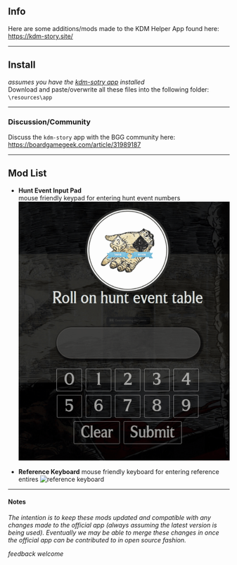 ## Info
Here are some additions/mods made to the KDM Helper App found here:
https://kdm-story.site/

----

## Install
_assumes you have the [kdm-sotry app](https://kdm-story.site/) installed_  
Download and paste/overwrite all these files into the following folder:  
`\resources\app`

----
### Discussion/Community
Discuss the `kdm-story` app with the BGG community here:
https://boardgamegeek.com/article/31989187

----

## Mod List

* __Hunt Event Input Pad__  
mouse friendly keypad for entering hunt event numbers  
![hunt event input pad](docs/keypad.gif)

* __Reference Keyboard__
mouse friendly keyboard for entering reference entires
![reference keyboard](docs/reference-keyboard.gif)


----
#### Notes

_The intention is to keep these mods updated and compatible with any changes made to the official app (always assuming the latest version is being used).  Eventually we may be able to merge these changes in once the official app can be contributed to in open source fashion._

_feedback welcome_
